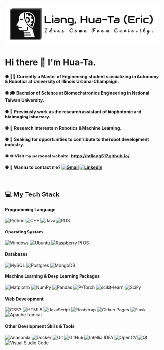 <!--
**htliang517/htliang517** is a ✨ _special_ ✨ repository because its `README.md` (this file) appears on your GitHub profile.
** Go to : "https://shields.io/" to create badges.
-->
<p align="center">
  <img src="assets\rounded_logo_white_BG_github.png" />
</p>

# Hi there 👋 I'm Hua-Ta.
#### ● 👨‍🎓 Currently a Master of Engineering student specializing in Autonomy & Robotics at University of Illinois Urbana-Champaign.
#### ● 🎓 Bachelor of Science at Biomechatronics Engineering in National Taiwan University.
#### ● 💼 Previously work as the research assistant of biophotonic and bioimaging labortory.
#### ● 📌 Research Interests in Robotics & Machine Learning.
#### ● 👯 Seaking for opportunities to contribute to the robot development industry.
#### ● 🌐 Visit my personal website: https://htliang517.github.io/
#### ● 💬 Wanna to contact me? [![Gmail](https://img.shields.io/badge/Gmail-D14836?style=Social&logo=gmail&logoColor=white)](mailto:htliang517@gmail.com) [![LinkedIn](https://img.shields.io/badge/linkedin-%230077B5.svg?style=Social&logo=linkedin&logoColor=white)](https://www.linkedin.com/in/htliang517/)

<br/>

<!-- Note that the following badges is from : https://github.com/Ileriayo/markdown-badges -->
## 💻 My Tech Stack
#### Programming Language
![Python](https://img.shields.io/badge/python-3670A0?style=Flat&logo=python&logoColor=ffdd54)
![C++](https://img.shields.io/badge/c++-%2300599C.svg?style=Flat&logo=c%2B%2B&logoColor=white)
![Java](https://img.shields.io/badge/java-%23E95420.svg?style=Flat&logo=openjdk&logoColor=white)
![ROS](https://img.shields.io/badge/ros-%23ffffff.svg?style=Flat&logo=ros&logoColor=black)

#### Operating System
![Windows](https://img.shields.io/badge/Windows-0078D6?style=Flat&logo=windows&logoColor=white)
![Ubuntu](https://img.shields.io/badge/Ubuntu-E95420?style=Flat&logo=ubuntu&logoColor=white)
![Raspberry Pi OS](https://img.shields.io/badge/-RaspberryPi-C51A4A?style=Flat&logo=Raspberry-Pi)

#### Databases
![MySQL](https://img.shields.io/badge/mysql-%23e45e2f.svg?style=Flat&logo=mysql&logoColor=white)
![Postgres](https://img.shields.io/badge/postgres-%23316192.svg?style=Flat&logo=postgresql&logoColor=white)
![MongoDB](https://img.shields.io/badge/MongoDB-%234ea94b.svg?style=Flat&logo=mongodb&logoColor=white)

#### Machine Learning & Deep Learning Packages
![Matplotlib](https://img.shields.io/badge/Matplotlib-%23ffffff.svg?style=Flat&logo=Matplotlib&logoColor=black)
![NumPy](https://img.shields.io/badge/numpy-%230C55A5.svg?style=Flat&logo=numpy&logoColor=white)
![Pandas](https://img.shields.io/badge/pandas-%23150458.svg?style=Flat&logo=pandas&logoColor=white)
![PyTorch](https://img.shields.io/badge/PyTorch-%23EE4C2C.svg?style=Flat&logo=PyTorch&logoColor=white)
![scikit-learn](https://img.shields.io/badge/scikit--learn-%23F7931E.svg?style=Flat&logo=scikit-learn&logoColor=white)
![SciPy](https://img.shields.io/badge/SciPy-%230C55A5.svg?style=Flat&logo=scipy&logoColor=%white)

#### Web Development
![CSS3](https://img.shields.io/badge/css3-%231572B6.svg?style=Flat&logo=css3&logoColor=white)
![HTML5](https://img.shields.io/badge/html5-%23E34F26.svg?style=Flat&logo=html5&logoColor=white)
![JavaScript](https://img.shields.io/badge/javascript-%23323330.svg?style=Flat&logo=javascript&logoColor=%23F7DF1E)
![Bootstrap](https://img.shields.io/badge/bootstrap-%238511FA.svg?style=Flat&logo=bootstrap&logoColor=white)
![Github Pages](https://img.shields.io/badge/github%20pages-%23ffffff?style=Flat&logo=github&logoColor=black)
![Flask](https://img.shields.io/badge/flask-%23323330.svg?style=Flat&logo=flask&logoColor=white)
![Apache Tomcat](https://img.shields.io/badge/apache%20tomcat-%23F8DC75.svg?style=Flat&logo=apache-tomcat&logoColor=black)

#### Other Development Skills & Tools
![Anaconda](https://img.shields.io/badge/Anaconda-%2344A833.svg?style=Flat&logo=anaconda&logoColor=white)
![Docker](https://img.shields.io/badge/docker-%230db7ed.svg?style=Flat&logo=docker&logoColor=white)
![Git](https://img.shields.io/badge/git-%23F05033.svg?style=Flat&logo=git&logoColor=white)
![GitHub](https://img.shields.io/badge/github-%23ffffff.svg?style=Flat&logo=github&logoColor=black)
![IntelliJ IDEA](https://img.shields.io/badge/IntelliJIDEA-%23323330.svg?style=Flat&logo=intellij-idea&logoColor=white)
![OpenCV](https://img.shields.io/badge/opencv-%23white.svg?style=Flat&logo=opencv&logoColor=white)
![Qt](https://img.shields.io/badge/Qt-%23217346.svg?style=Flat&logo=Qt&logoColor=white)
![Visual Studio Code](https://img.shields.io/badge/Visual%20Studio%20Code-0078d7.svg?style=Flat&logo=visual-studio-code&logoColor=white)
